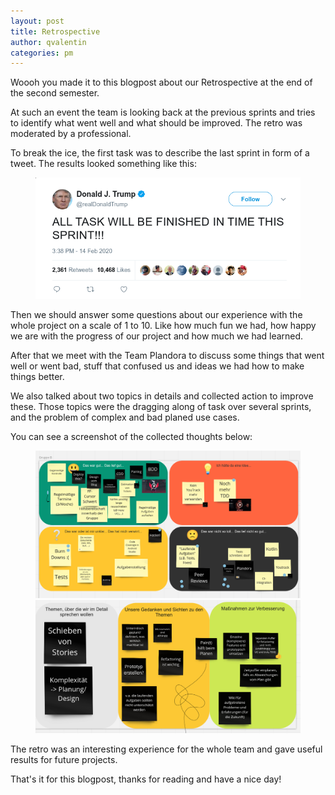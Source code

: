```yaml
---
layout: post
title: Retrospective
author: qvalentin
categories: pm
---
```


Woooh you made it to this blogpost about our Retrospective at the end of the second semester.

At such an event the team is looking back at the previous sprints and tries to identify what went well and what should be improved.
The retro was moderated by a professional.

To break the ice, the first task was to describe the last sprint in form of a tweet. 
The results looked something like this:

<figure>
    <img src="/assets/images/blog-20/tweet.png"/>
</figure>


Then we should answer some questions about our experience with the whole project on a scale of 1 to 10.
Like how much fun we had, how happy we are with the progress of our project and how much we had learned.

After that we meet with the Team Plandora to discuss some things that went well or went bad, stuff that confused us and ideas we had how to make things better.

We also talked about two topics in details and collected action to improve these.
Those topics were the dragging along of task over several sprints, and the problem of complex and bad planed use cases.

You can see a screenshot of the collected thoughts below: 

<figure>
    <img src="/assets/images/blog-20/1.png"/>
    <img src="/assets/images/blog-20/2.png"/>
</figure>

The retro was an interesting experience for the whole team and gave useful results for future projects.

That's it for this blogpost, thanks for reading and have a nice day! 



